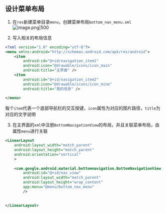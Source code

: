 
## 设计菜单布局
1. 在`res`新建菜单目录`menu`，创建菜单布局`bottom_nav_menu.xml`
![image.png|500](https://cdn.jsdelivr.net/gh/xuezhaorong/Picgo//Source/fix-dir/picgo/picgo-clipboard-images/2024/12/07/22-25-46-70277086e635d7fe6c36e10d9ecb8976-20241207222544-c1dd22.png)


2. 写入相关的布局信息
```xml
<?xml version="1.0" encoding="utf-8"?>  
<menu xmlns:android="http://schemas.android.com/apk/res/android">  
    <item  
        android:id="@+id/navigation_item1"  
        android:icon="@drawable/icons/icon_main"  
        android:title="主界面" />  
    <item        
	    android:id="@+id/navigation_item2"  
        android:icon="@drawable/icons/icon_mine"  
        android:title="我的信息" />  
  
</menu>
```

每个`item`代表一个底部导航栏的交互按键，`icon`属性为对应的图片路径，`title`为对应的文字说明

3. 在主界面的`xml`中注册`BottomNavigationView`的布局，并且关联菜单布局，由属性`menu`进行关联
```xml
<LinearLayout  
    android:layout_width="match_parent"  
    android:layout_height="match_parent"  
    android:orientation="vertical"  
    >  
      
	<com.google.android.material.bottomnavigation.BottomNavigationView  
	    android:id="@+id/nav_view"  
	    android:layout_width="match_parent"  
	    android:layout_height="wrap_content"  
	    app:menu="@menu/bottom_nav_menu"  
	    />  
  
  
</LinearLayout>
```
